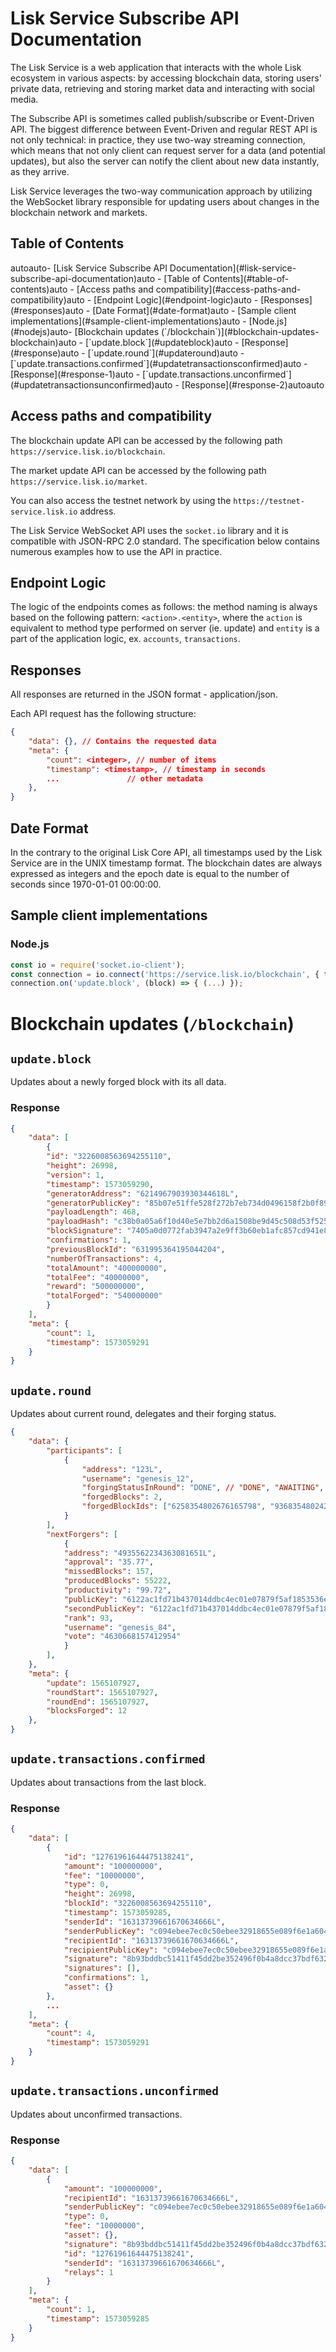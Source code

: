 # Lisk Service Subscribe API Documentation

The Lisk Service is a web application that interacts with the whole Lisk ecosystem in various aspects: by accessing blockchain data, storing users' private data, retrieving and storing market data and interacting with social media.

The Subscribe API is sometimes called publish/subscribe or Event-Driven API. The biggest difference between Event-Driven and regular REST API is not only technical: in practice, they use two-way streaming connection, which means that not only client can request server for a data (and potential updates), but also the server can notify the client about new data instantly, as they arrive.

Lisk Service leverages the two-way communication approach by utilizing the WebSocket library responsible for updating users about changes in the blockchain network and markets.

## Table of Contents

<!-- TOC -->autoauto- [Lisk Service Subscribe API Documentation](#lisk-service-subscribe-api-documentation)auto	- [Table of Contents](#table-of-contents)auto	- [Access paths and compatibility](#access-paths-and-compatibility)auto	- [Endpoint Logic](#endpoint-logic)auto	- [Responses](#responses)auto	- [Date Format](#date-format)auto	- [Sample client implementations](#sample-client-implementations)auto		- [Node.js](#nodejs)auto- [Blockchain updates (`/blockchain`)](#blockchain-updates-blockchain)auto	- [`update.block`](#updateblock)auto		- [Response](#response)auto	- [`update.round`](#updateround)auto	- [`update.transactions.confirmed`](#updatetransactionsconfirmed)auto		- [Response](#response-1)auto	- [`update.transactions.unconfirmed`](#updatetransactionsunconfirmed)auto		- [Response](#response-2)autoauto<!-- /TOC -->

## Access paths and compatibility

The blockchain update API can be accessed by the following path `https://service.lisk.io/blockchain`.

The market update API can be accessed by the following path `https://service.lisk.io/market`.

You can also access the testnet network by using the `https://testnet-service.lisk.io` address.

The Lisk Service WebSocket API uses the `socket.io` library and it is compatible with JSON-RPC 2.0 standard. The specification below contains numerous examples how to use the API in practice.

## Endpoint Logic

The logic of the endpoints comes as follows: the method naming is always based on the following pattern: `<action>.<entity>`, where the `action` is equivalent to method type performed on server (ie. update) and `entity` is a part of the application logic, ex. `accounts`, `transactions`.

## Responses

All responses are returned in the JSON format - application/json.

Each API request has the following structure:

```json
{
    "data": {}, // Contains the requested data
    "meta": {
        "count": <integer>, // number of items
        "timestamp": <timestamp>, // timestamp in seconds
        ...               // other metadata
    },
}
```

## Date Format

In the contrary to the original Lisk Core API, all timestamps used by the Lisk Service are in the UNIX timestamp format. The blockchain dates are always expressed as integers and the epoch date is equal to the number of seconds since 1970-01-01 00:00:00.

## Sample client implementations

### Node.js

```javascript
const io = require('socket.io-client');
const connection = io.connect('https://service.lisk.io/blockchain', { transports: ['websocket'] });
connection.on('update.block', (block) => { (...) });
```

# Blockchain updates (`/blockchain`)

## `update.block`

Updates about a newly forged block with its all data.

### Response

```json
{
    "data": [
        {
        "id": "3226008563694255110",
        "height": 26998,
        "version": 1,
        "timestamp": 1573059290,
        "generatorAddress": "6214967903930344618L",
        "generatorPublicKey": "85b07e51ffe528f272b7eb734d0496158f2b0f890155ebe59ba2989a8ccc9a49",
        "payloadLength": 468,
        "payloadHash": "c38b0a05a6f10d40e5e7bb2d6a1508be9d45c508d53f525ba4b2d6b972fceac2",
        "blockSignature": "7405a0d0772fab3947a2e9ff3b60eb1afc857cd941e8a0f481e579f6c9888f4f6732a47e9d56dec082829fb9d78b7cc364a335daf26d9cbac0d98f7b1c3e1d04",
        "confirmations": 1,
        "previousBlockId": "631995364195044204",
        "numberOfTransactions": 4,
        "totalAmount": "400000000",
        "totalFee": "40000000",
        "reward": "500000000",
        "totalForged": "540000000"
        }
    ],
    "meta": {
        "count": 1,
        "timestamp": 1573059291
    }
}
```

## `update.round`

Updates about current round, delegates and their forging status.

```json
{
    "data": {
        "participants": [
            {
                "address": "123L",
                "username": "genesis_12",
                "forgingStatusInRound": "DONE", // "DONE", "AWAITING", "MISSED",
                "forgedBlocks": 2,
                "forgedBlockIds": ["6258354802676165798", "9368354802426379221"],
            }
        ],
        "nextForgers": [
            {
            "address": "4935562234363081651L",
            "approval": "35.77",
            "missedBlocks": 157,
            "producedBlocks": 55222,
            "productivity": "99.72",
            "publicKey": "6122ac1fd71b437014ddbc4ec01e07879f5af1853536efaa0233bc12907c684b",
            "secondPublicKey": "6122ac1fd71b437014ddbc4ec01e07879f5af1853536efaa0233bc12907c684b",
            "rank": 93,
            "username": "genesis_84",
            "vote": "4630668157412954"
            }
        ],
    },
    "meta": {
        "update": 1565107927,
        "roundStart": 1565107927,
        "roundEnd": 1565107927,
        "blocksForged": 12
    }, 
}
```

## `update.transactions.confirmed`

Updates about transactions from the last block.

### Response

```json
{
    "data": [
        {
            "id": "12761961644475138241",
            "amount": "100000000",
            "fee": "10000000",
            "type": 0,
            "height": 26998,
            "blockId": "3226008563694255110",
            "timestamp": 1573059285,
            "senderId": "16313739661670634666L",
            "senderPublicKey": "c094ebee7ec0c50ebee32918655e089f6e1a604b83bcaa760293c61e0f18ab6f",
            "recipientId": "16313739661670634666L",
            "recipientPublicKey": "c094ebee7ec0c50ebee32918655e089f6e1a604b83bcaa760293c61e0f18ab6f",
            "signature": "8b93bddbc51411f45dd2be352496f0b4a8dcc37bdf632eb311d292c7f2de75e5182c1ac554f54031313a5c7f9fcfa091dee7790aa40c2ee96091ba52710b600e",
            "signatures": [],
            "confirmations": 1,
            "asset": {}
        },
        ...
    ],
    "meta": {
        "count": 4,
        "timestamp": 1573059291
    }
}
```

## `update.transactions.unconfirmed`

Updates about unconfirmed transactions.

### Response

```json
{
    "data": [
        {
            "amount": "100000000",
            "recipientId": "16313739661670634666L",
            "senderPublicKey": "c094ebee7ec0c50ebee32918655e089f6e1a604b83bcaa760293c61e0f18ab6f",
            "type": 0,
            "fee": "10000000",
            "asset": {},
            "signature": "8b93bddbc51411f45dd2be352496f0b4a8dcc37bdf632eb311d292c7f2de75e5182c1ac554f54031313a5c7f9fcfa091dee7790aa40c2ee96091ba52710b600e",
            "id": "12761961644475138241",
            "senderId": "16313739661670634666L",
            "relays": 1
        }
    ],
    "meta": {
        "count": 1,
        "timestamp": 1573059285
    }
}
```
